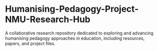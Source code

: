 # Humanising-Pedagogy-Project-NMU-Research-Hub
A collaborative research repository dedicated to exploring and advancing humanising pedagogy approaches in education, including resources, papers, and project files.
